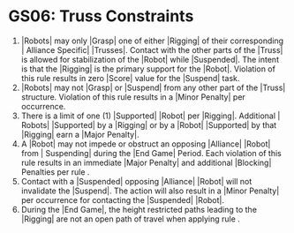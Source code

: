 # GS06: Truss Constraints

1. |Robots| may only |Grasp| one of either |Rigging| of their corresponding |
Alliance Specific| |Trusses|. Contact with the other parts of the |Truss| is
allowed for stabilization of the |Robot| while |Suspended|. The intent is that
the |Rigging| is the primary support for the |Robot|. Violation of this rule
results in zero |Score| value for the |Suspend| task.
2. |Robots| may not |Grasp| or |Suspend| from any other part of the |Truss|
structure. Violation of this rule results in a |Minor Penalty| per occurrence.
3. There is a limit of one (1) |Supported| |Robot| per |Rigging|. Additional |
Robots| |Supported| by a |Rigging| or by a |Robot| |Supported| by that |Rigging|
earn a |Major Penalty|.
4. A |Robot| may not impede or obstruct an opposing |Alliance| |Robot| from |
Suspending| during the |End Game| Period. Each violation of this rule results in
an immediate |Major Penalty| and additional |Blocking| Penalties per rule <G28>.
5. Contact with a |Suspended| opposing |Alliance| |Robot| will not invalidate
the |Suspend|. The action will also result in a |Minor Penalty| per occurrence
for contacting the |Suspended| |Robot|.
6. During the |End Game|, the height restricted paths leading to the |Rigging|
are not an open path of travel when applying rule <G28>.
